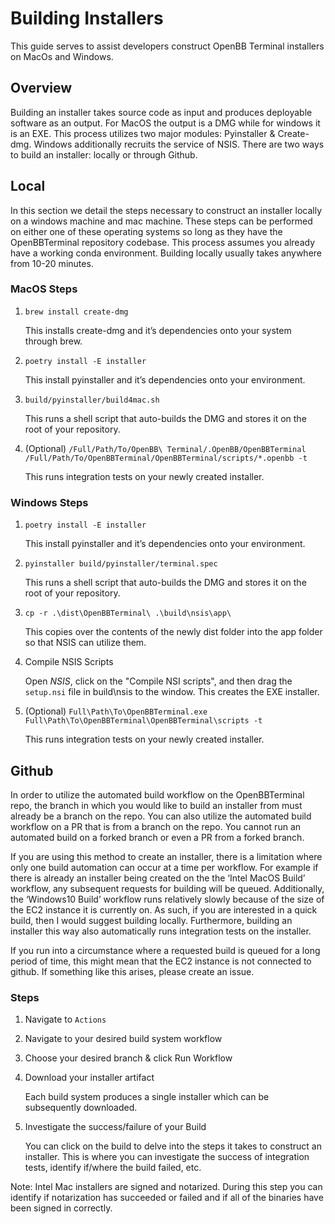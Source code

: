 # Building Installers
This guide serves to assist developers construct OpenBB Terminal installers on MacOs and Windows.

## Overview
Building an installer  takes source code as input and produces deployable software as an output. For MacOS the output is a DMG while for windows it is an EXE. This process utilizes two major modules: Pyinstaller & Create-dmg. Windows additionally recruits the service of NSIS. There are two ways to build an installer: locally or through Github.

## Local
In this section we detail the steps necessary to construct an installer locally on a windows machine and mac machine. These steps can be performed on either one of these operating systems so long as they have the OpenBBTerminal repository codebase. This process assumes you already have a working conda environment. Building locally usually takes anywhere from 10-20 minutes.

### MacOS Steps
1. `brew install create-dmg`

    This installs create-dmg and it’s dependencies onto your system through brew.

1. `poetry install -E installer`

    This install pyinstaller and it’s dependencies onto your environment.

3. `build/pyinstaller/build4mac.sh`

    This runs a shell script that auto-builds the DMG and stores it on the root of your repository.

4. (Optional) `/Full/Path/To/OpenBB\ Terminal/.OpenBB/OpenBBTerminal /Full/Path/To/OpenBBTerminal/OpenBBTerminal/scripts/*.openbb -t`

    This runs integration tests on your newly created installer.

### Windows Steps
1. `poetry install -E installer`

    This install pyinstaller and it’s dependencies onto your environment.

2. `pyinstaller build/pyinstaller/terminal.spec`

    This runs a shell script that auto-builds the DMG and stores it on the root of your repository.

3. `cp -r .\dist\OpenBBTerminal\ .\build\nsis\app\`

    This copies over the contents of the newly dist folder into the app folder so that NSIS can utilize them.

4. Compile NSIS Scripts

    Open *NSIS*, click on the "Compile NSI scripts", and then drag the `setup.nsi` file in build\nsis to the window. This creates the EXE installer.

4. (Optional) `Full\Path\To\OpenBBTerminal.exe Full\Path\To\OpenBBTerminal\OpenBBTerminal\scripts -t`

    This runs integration tests on your newly created installer.


## Github
In order to utilize the automated build workflow on the OpenBBTerminal repo, the branch in which you would like to build an installer from must already be a branch on the repo. You can also utilize the automated build workflow on a PR that is from a branch on the repo. You cannot run an automated build on a forked branch or even a PR from a forked branch.

If you are using this method to create an installer, there is a limitation where only one build automation can occur at a time per workflow. For example if there is already an installer being created on the the ‘Intel MacOS Build’ workflow, any subsequent requests for building will be queued. Additionally, the ‘Windows10 Build’ workflow runs relatively slowly because of the size of the EC2 instance it is currently on. As such, if you are interested in a quick build, then I would suggest building locally. Furthermore, building an installer this way also automatically runs integration tests on the installer.

If you run into a circumstance where a requested build is queued for a long period of time, this might mean that the EC2 instance is not connected to github. If something like this arises, please create an issue.

### Steps
1. Navigate to `Actions`
2. Navigate to your desired build system workflow
3. Choose your desired branch & click Run Workflow
4. Download your installer artifact

   Each build system produces a single installer which can be subsequently downloaded.

5. Investigate the success/failure of your Build

    You can click on the build to delve into the steps it takes to construct an installer. This is where you can investigate the success of integration tests, identify if/where the build failed, etc.


Note: Intel Mac installers are signed and notarized. During this step you can identify if notarization has succeeded or failed and if all of the binaries have been signed in correctly.
